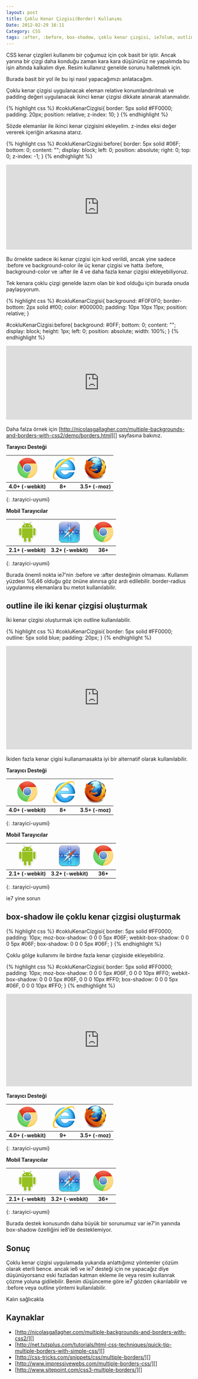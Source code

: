 ```yaml
---
layout: post
title: Çoklu Kenar Çizgisi(Border) Kullanımı
Date: 2012-02-29 16:11
Category: CSS
tags: :after, :before, box-shadow, çoklu kenar çizgisi, ie7olum, outline
---
```


CSS kenar çizgileri kullanımı bir çoğumuz için çok basit bir iştir.
Ancak yanına bir çizgi daha konduğu zaman kara kara düşünürüz ne
yapalımda bu işin altında kalkalım diye. Resim kullanırız genelde sorunu
halletmek için.

Burada basit bir yol ile bu işi nasıl yapacağımızı anlatacağım.

Çoklu kenar çizgisi uygulanacak eleman relative konumlandırılmalı ve
padding değeri uygulanacak ikinci kenar çizgisi dikkate alınarak
atanmalıdır.

{% highlight css %}
#cokluKenarCizgisi{
	border: 5px solid #FF0000;
	padding: 20px;
	position: relative;
	z-index: 10;
}
{% endhighlight %}

Sözde elemanlar ile ikinci kenar çizgisini ekleyelim. z-index eksi değer
vererek içeriğin arkasına atarız.

{% highlight css %}
 #cokluKenarCizgisi:before{
	border: 5px solid #06F;
	bottom: 0;
	content: "";
	display: block;
	left: 0;
	position: absolute;
	right: 0;
	top: 0;
	z-index: -1;
}
{% endhighlight %}

<iframe style="width: 100%; height: 230px" src="https://jsfiddle.net/fatihhayri/L8ZHT/embedded/result,css,html" allowfullscreen="allowfullscreen" frameborder="0"></iframe>

Bu örnekte sadece iki kenar çizgisi için kod verildi, ancak yine sadece
:before ve background-color ile üç kenar çizgisi ve hatta :before,
background-color ve :after ile 4 ve daha fazla kenar çizgisi
ekleyebiliyoruz.

Tek kenara çoklu çizgi genelde lazım olan bir kod olduğu için burada
onuda paylaşıyorum.

{% highlight css %}
#cokluKenarCizgisi{
	background: #F0F0F0;
	border-bottom: 2px solid #f00;
	color: #000000;
	padding: 10px 10px 11px;
	position: relative;
}

#cokluKenarCizgisi:before{
	background: #0FF;
	bottom: 0;
	content: "";
	display: block;
	height: 1px;
	left: 0;
	position: absolute;
	width: 100%;
}
{% endhighlight %}

<iframe style="width: 100%; height: 200px" src="https://jsfiddle.net/fatihhayri/c6e9s/embedded/result,css,html" allowfullscreen="allowfullscreen" frameborder="0"></iframe>

Daha falza örnek için
[http://nicolasgallagher.com/multiple-backgrounds-and-borders-with-css2/demo/borders.html][]
sayfasına bakınız.

**Tarayıcı Desteği**

|![Chrome][chrome]|![explorer][explorer]|![Firefox][firefox]|
|:-----------------:|:---------------:|:-------------------:|
|**4.0+ (-webkit)**|**8+**|**3.5+ (-moz)**|
{: .tarayici-uyumi}

**Mobil Tarayıcılar**

|![Android][android] | ![Mobil Safari][msafari] | ![Chrome][chrome] |
|:------------------------:|:----------------------:|:-------------------:|
|**2.1+ (-webkit)**|**3.2+ (-webkit)**|**36+**|
{: .tarayici-uyumi}

Burada önemli nokta ie7’nin :before ve :after desteğinin olmaması.
Kullanım yüzdesi %6,46 olduğu göz önüne alınırsa göz ardı edilebilir.
border-radius uygulanmış elemanlara bu metot kullanılabilir.

## outline ile iki kenar çizgisi oluşturmak

İki kenar çizgisi oluşturmak için outline kullanılabilir.

{% highlight css %}
#cokluKenarCizgisi{
	border: 5px solid #FF0000;
	outline: 5px solid blue;
	padding: 20px;
}
{% endhighlight %}

<iframe style="width: 100%; height: 280px" src="https://jsfiddle.net/fatihhayri/Aprbj/1/embedded/result,css,html" allowfullscreen="allowfullscreen" frameborder="0"></iframe>

İkiden fazla kenar çigisi kullanamasakta iyi bir alternatif olarak
kullanılabilir.

**Tarayıcı Desteği**

|![Chrome][chrome]|![explorer][explorer]|![Firefox][firefox]|
|:-----------------:|:---------------:|:-------------------:|
|**4.0+ (-webkit)**|**8+**|**3.5+ (-moz)**|
{: .tarayici-uyumi}

**Mobil Tarayıcılar**

|![Android][android] | ![Mobil Safari][msafari] | ![Chrome][chrome] |
|:------------------------:|:----------------------:|:-------------------:|
|**2.1+ (-webkit)**|**3.2+ (-webkit)**|**36+**|
{: .tarayici-uyumi}

ie7 yine sorun

## box-shadow ile çoklu kenar çizgisi oluşturmak

{% highlight css %}
#cokluKenarCizgisi{
	border: 5px solid #FF0000;
	padding: 10px;
	moz-box-shadow: 0 0 0 5px #06F;
	webkit-box-shadow: 0 0 0 5px #06F;
	box-shadow: 0 0 0 5px #06F;
}
{% endhighlight %}

Çoklu gölge kullanımı ile birdne fazla kenar çizgiside ekleyebiliriz.

{% highlight css %}
#cokluKenarCizgisi{
	border: 5px solid #FF0000;
	padding: 10px;
	moz-box-shadow: 0 0 0 5px #06F, 0 0 0 10px #FF0;
	webkit-box-shadow: 0 0 0 5px #06F, 0 0 0 10px #FF0;
	box-shadow: 0 0 0 5px #06F, 0 0 0 10px #FF0;
}
{% endhighlight %}

<iframe style="width: 100%; height: 250px" src="https://jsfiddle.net/fatihhayri/bPmQG/embedded/result,css,html" allowfullscreen="allowfullscreen" frameborder="0"></iframe>

**Tarayıcı Desteği**

|![Chrome][chrome]|![explorer][explorer]|![Firefox][firefox]|
|:-----------------:|:---------------:|:-------------------:|
|**4.0+ (-webkit)**|**9+**|**3.5+ (-moz)**|
{: .tarayici-uyumi}

**Mobil Tarayıcılar**

|![Android][android] | ![Mobil Safari][msafari] | ![Chrome][chrome] |
|:------------------------:|:----------------------:|:-------------------:|
|**2.1+ (-webkit)**|**3.2+ (-webkit)**|**36+**|
{: .tarayici-uyumi}

Burada destek konusundn daha büyük bir sorunumuz var ie7’in yanında
box-shadow özelliğini ie8’de desteklemiyor.

## Sonuç

Çoklu kenar çizgisi uygulamada yukarıda anlattığımız yöntemler çözüm
olarak eterli bence. ancak ie6 ve ie7 desteği için ne yapacağız diye
düşünüyorsanız eski fazladan katman ekleme ile veya resim kullanrak
çözme yoluna gidilebilir. Benim düşünceme göre ie7 gözden çıkarılabilir
ve :before veya outline yöntemi kullanılabilir.

Kalın sağlıcakla

## Kaynaklar

-   [http://nicolasgallagher.com/multiple-backgrounds-and-borders-with-css2/][]
-   [http://net.tutsplus.com/tutorials/html-css-techniques/quick-tip-multiple-borders-with-simple-css/][]
-   [http://css-tricks.com/snippets/css/multiple-borders/][]
-   [http://www.impressivewebs.com/multiple-borders-css/][]
-   [http://www.sitepoint.com/css3-multiple-borders/][]

  [http://nicolasgallagher.com/multiple-backgrounds-and-borders-with-css2/demo/borders.html]: http://nicolasgallagher.com/multiple-backgrounds-and-borders-with-css2/demo/borders.html
  [http://nicolasgallagher.com/multiple-backgrounds-and-borders-with-css2/]: http://nicolasgallagher.com/multiple-backgrounds-and-borders-with-css2/
  [http://net.tutsplus.com/tutorials/html-css-techniques/quick-tip-multiple-borders-with-simple-css/]: http://net.tutsplus.com/tutorials/html-css-techniques/quick-tip-multiple-borders-with-simple-css/
  [http://css-tricks.com/snippets/css/multiple-borders/]: http://css-tricks.com/snippets/css/multiple-borders/
  [http://www.impressivewebs.com/multiple-borders-css/]: http://www.impressivewebs.com/multiple-borders-css/
  [http://www.sitepoint.com/css3-multiple-borders/]: http://www.sitepoint.com/css3-multiple-borders/


[firefox]: /images/ff.png
[chrome]: /images/ch.png
[explorer]: /images/ie.png
[msafari]:/images/sm.png
[android]:/images/an.png